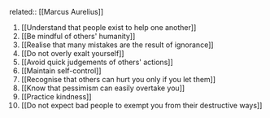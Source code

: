 related:: [[Marcus Aurelius]]

1. [[Understand that people exist to help one another]]
2. [[Be mindful of others' humanity]]
3. [[Realise that many mistakes are the result of ignorance]]
4. [[Do not overly exalt yourself]]
5. [[Avoid quick judgements of others' actions]]
6. [[Maintain self-control]]
7. [[Recognise that others can hurt you only if you let them]]
8. [[Know that pessimism can easily overtake you]]
9. [[Practice kindness]]
10. [[Do not expect bad people to exempt you from their destructive ways]]
